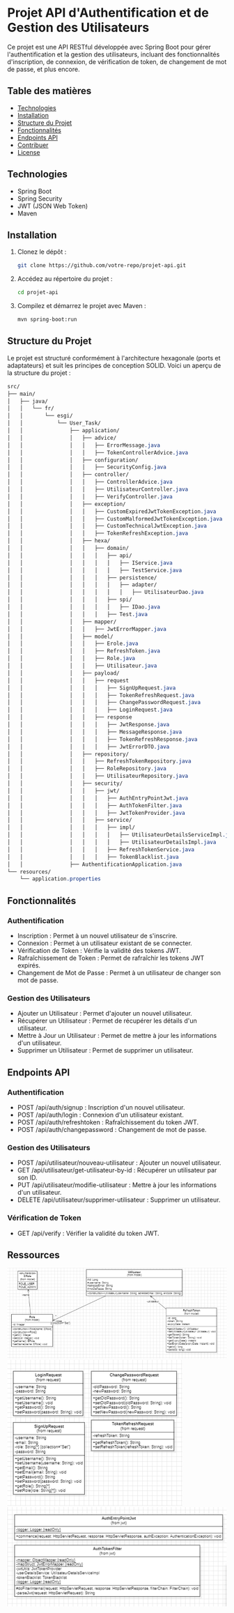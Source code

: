 # Projet API d'Authentification et de Gestion des Utilisateurs

Ce projet est une API RESTful développée avec Spring Boot pour gérer l'authentification et la gestion des utilisateurs, incluant des fonctionnalités d'inscription, de connexion, de vérification de token, de changement de mot de passe, et plus encore.

## Table des matières

- [Technologies](#technologies)
- [Installation](#installation)
- [Structure du Projet](#structure-du-projet)
- [Fonctionnalités](#fonctionnalités)
- [Endpoints API](#endpoints-api)
- [Contribuer](#contribuer)
- [License](#license)

## Technologies

- Spring Boot
- Spring Security
- JWT (JSON Web Token)
- Maven

## Installation

1. Clonez le dépôt :
   ```bash
   git clone https://github.com/votre-repo/projet-api.git
2. Accédez au répertoire du projet :
    ```bash
    cd projet-api
3. Compilez et démarrez le projet avec Maven :
    ```bash
    mvn spring-boot:run
   
## Structure du Projet

Le projet est structuré conformément à l'architecture hexagonale (ports et adaptateurs) et suit les principes de conception SOLID. Voici un aperçu de la structure du projet :

```css
src/
├── main/
│   ├── java/
│   │   └── fr/
│   │       └── esgi/
│   │           └── User_Task/
│   │               ├── application/
│   │               │   ├── advice/
│   │               │   │   ├── ErrorMessage.java
│   │               │   │   ├── TokenControllerAdvice.java
│   │               │   ├── configuration/
│   │               │   │   ├── SecurityConfig.java
│   │               │   ├── controller/
│   │               │   │   ├── ControllerAdvice.java
│   │               │   │   ├── UtilisateurController.java
│   │               │   │   ├── VerifyController.java
│   │               │   ├── exception/
│   │               │   │   ├── CustomExpiredJwtTokenException.java
│   │               │   │   ├── CustomMalformedJwtTokenException.java
│   │               │   │   ├── CustomTechnicalJwtException.java
│   │               │   │   ├── TokenRefreshException.java
│   │               │   ├── hexa/
│   │               │   │   ├── domain/
│   │               │   │   │   ├── api/
│   │               │   │   │   │   ├── IService.java
│   │               │   │   │   │   ├── TestService.java
│   │               │   │   │   ├── persistence/
│   │               │   │   │   │   ├── adapter/
│   │               │   │   │   │   │   ├── UtilisateurDao.java
│   │               │   │   │   ├── spi/
│   │               │   │   │   │   ├── IDao.java
│   │               │   │   │   ├── Test.java
│   │               │   ├── mapper/
│   │               │   │   ├── JwtErrorMapper.java
│   │               │   ├── model/
│   │               │   │   ├── Erole.java
│   │               │   │   ├── RefreshToken.java
│   │               │   │   ├── Role.java
│   │               │   │   ├── Utilisateur.java
│   │               │   ├── payload/
│   │               │   │   ├── request
│   │               │   │   │   ├── SignUpRequest.java
│   │               │   │   │   ├── TokenRefreshRequest.java
│   │               │   │   │   ├── ChangePasswordRequest.java
│   │               │   │   │   ├── LoginRequest.java
│   │               │   │   ├── response
│   │               │   │   │   ├── JwtResponse.java
│   │               │   │   │   ├── MessageResponse.java
│   │               │   │   │   ├── TokenRefreshResponse.java
│   │               │   │   │   ├── JwtErrorDTO.java
│   │               │   ├── repository/
│   │               │   │   ├── RefreshTokenRepository.java
│   │               │   │   ├── RoleRepository.java
│   │               │   │   ├── UtilisateurRepository.java
│   │               │   ├── security/
│   │               │   │   ├── jwt/
│   │               │   │   │   ├── AuthEntryPointJwt.java
│   │               │   │   │   ├── AuthTokenFilter.java
│   │               │   │   │   ├── JwtTokenProvider.java
│   │               │   │   ├── service/
│   │               │   │   │   ├── impl/
│   │               │   │   │   │   ├── UtilisateurDetailsServiceImpl.java
│   │               │   │   │   │   ├── UtilisateurDetailsImpl.java
│   │               │   │   │   ├── RefreshTokenService.java
│   │               │   │   │   ├── TokenBlacklist.java
│   │               ├── AuthentificationApplication.java 
└── resources/
    └── application.properties
```

## Fonctionnalités

### Authentification
- Inscription : Permet à un nouvel utilisateur de s'inscrire.
- Connexion : Permet à un utilisateur existant de se connecter.
- Vérification de Token : Vérifie la validité des tokens JWT.
- Rafraîchissement de Token : Permet de rafraîchir les tokens JWT expirés.
- Changement de Mot de Passe : Permet à un utilisateur de changer son mot de passe.

### Gestion des Utilisateurs
- Ajouter un Utilisateur : Permet d'ajouter un nouvel utilisateur.
- Récupérer un Utilisateur : Permet de récupérer les détails d'un utilisateur.
- Mettre à Jour un Utilisateur : Permet de mettre à jour les informations d'un utilisateur.
- Supprimer un Utilisateur : Permet de supprimer un utilisateur.

## Endpoints API
### Authentification
- POST /api/auth/signup : Inscription d'un nouvel utilisateur.
- POST /api/auth/login : Connexion d'un utilisateur existant.
- POST /api/auth/refreshtoken : Rafraîchissement du token JWT.
- POST /api/auth/changepassword : Changement de mot de passe.
### Gestion des Utilisateurs
- POST /api/utilisateur/nouveau-utilisateur : Ajouter un nouvel utilisateur.
- GET /api/utilisateur/get-utilisateur-by-id : Récupérer un utilisateur par son ID.
- PUT /api/utilisateur/modifie-utilisateur : Mettre à jour les informations d'un utilisateur.
- DELETE /api/utilisateur/supprimer-utilisateur : Supprimer un utilisateur.

### Vérification de Token
- GET /api/verify : Vérifier la validité du token JWT.

## Ressources 

![img.png](img.png)
![img_1.png](img_1.png)
![img_2.png](img_2.png)